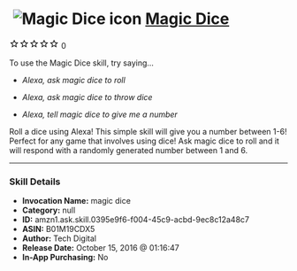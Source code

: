 # &nbsp;<img src="skill_icon" alt="Magic Dice icon" width="36"> [Magic Dice](http://alexa.amazon.com/#skills/amzn1.ask.skill.0395e9f6-f004-45c9-acbd-9ec8c12a48c7)
![0 stars](../../images/ic_star_border_black_18dp_1x.png)![0 stars](../../images/ic_star_border_black_18dp_1x.png)![0 stars](../../images/ic_star_border_black_18dp_1x.png)![0 stars](../../images/ic_star_border_black_18dp_1x.png)![0 stars](../../images/ic_star_border_black_18dp_1x.png) 0

To use the Magic Dice skill, try saying...

* *Alexa, ask magic dice to roll*

* *Alexa, ask magic dice to throw dice*

* *Alexa, tell magic dice to give me a number*

Roll a dice using Alexa! This simple skill will give you a number between 1-6! Perfect for any game that involves using dice! Ask magic dice to roll and it will respond with a randomly generated number between 1 and 6.

***

### Skill Details

* **Invocation Name:** magic dice
* **Category:** null
* **ID:** amzn1.ask.skill.0395e9f6-f004-45c9-acbd-9ec8c12a48c7
* **ASIN:** B01M19CDX5
* **Author:** Tech Digital
* **Release Date:** October 15, 2016 @ 01:16:47
* **In-App Purchasing:** No
